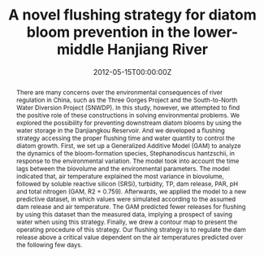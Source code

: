 ---
title: "A novel flushing strategy for diatom bloom prevention in the lower-middle Hanjiang River"
authors:
- admin
- Ping Xie
- Hong Shen
- Jun Xu
- Peili Wang
- Bin Zhang
date: "2012-05-15T00:00:00Z"

# Publication type.
# Legend: 0 = Uncategorized; 1 = Conference paper; 2 = Journal article;
# 3 = Preprint / Working Paper; 4 = Report; 5 = Book; 6 = Book section;
# 7 = Thesis; 8 = Patent
publication_types: ["2"]

# Publication name and optional abbreviated publication name.
publication: "**Water Research** 46: 2525-2534"
publication_short: ""

abstract: There are many concerns over the environmental consequences of river regulation in China, such as the Three Gorges Project and the South-to-North Water Diversion Project (SNWDP). In this study, however, we attempted to find the positive role of these constructions in solving environmental problems. We explored the possibility for preventing downstream diatom blooms by using the water storage in the Danjiangkou Reservoir. And we developed a flushing strategy accessing the proper flushing time and water quantity to control the diatom growth. First, we set up a Generalized Additive Model (GAM) to analyze the dynamics of the bloom-formation species, Stephanodiscus hantzschii, in response to the environmental variation. The model took into account the time lags between the biovolume and the environmental parameters. The model indicated that, air temperature explained the most variance in biovolume, followed by soluble reactive silicon (SRSi), turbidity, TP, dam release, PAR, pH and total nitrogen (GAM, R2 = 0.759). Afterwards, we applied the model to a new predictive dataset, in which values were simulated according to the assumed dam release and air temperature. The GAM predicted fewer releases for flushing by using this dataset than the measured data, implying a prospect of saving water when using this strategy. Finally, we drew a contour map to present the operating procedure of this strategy. Our flushing strategy is to regulate the dam release above a critical value dependent on the air temperatures predicted over the following few days.

tags:
- Marine and Freshwater Biology
featured: false

# links:
# - name: ""
#   url: ""
url_pdf: 'https://github.com/qiang-yang-ecology/papers/blob/main/1-s2.0-S0043135412000838-main.pdf'
url_code: ''
url_dataset: ''
url_poster: ''
url_project: ''
url_slides: ''
url_source: ''
url_video: ''

---